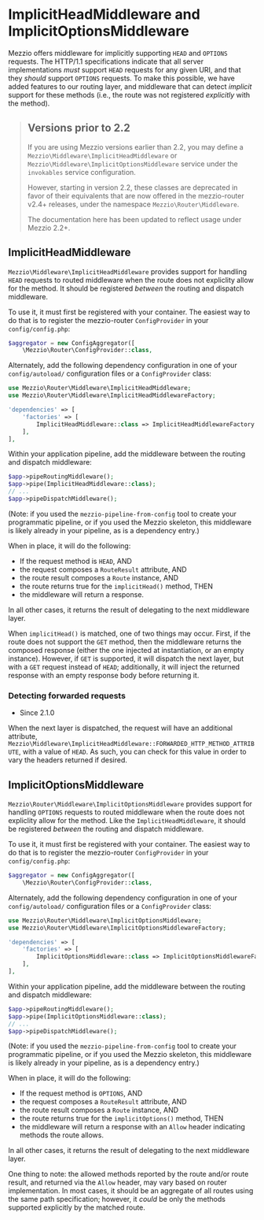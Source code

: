 # ImplicitHeadMiddleware and ImplicitOptionsMiddleware

Mezzio offers middleware for implicitly supporting `HEAD` and `OPTIONS`
requests. The HTTP/1.1 specifications indicate that all server implementations
_must_ support `HEAD` requests for any given URI, and that they _should_ support
`OPTIONS` requests. To make this possible, we have added features to our routing
layer, and middleware that can detect _implicit_  support for these methods
(i.e., the route was not registered _explicitly_ with the method).

> ## Versions prior to 2.2
>
> If you are using Mezzio versions earlier than 2.2, you may define a
> `Mezzio\Middleware\ImplicitHeadMiddleware` or
> `Mezzio\Middleware\ImplicitOptionsMiddleware` service under the
> `invokables` service configuration.
> 
> However, starting in version 2.2, these classes are deprecated in favor of their
> equivalents that are now offered in the mezzio-router v2.4+ releases,
> under the namespace `Mezzio\Router\Middleware`.
> 
> The documentation here has been updated to reflect usage under Mezzio 2.2+.

## ImplicitHeadMiddleware

`Mezzio\Middleware\ImplicitHeadMiddleware` provides support for
handling `HEAD` requests to routed middleware when the route does not expliclity
allow for the method. It should be registered _between_ the routing and dispatch
middleware.

To use it, it must first be registered with your container. The easiest way to
do that is to register the mezzio-router `ConfigProvider` in your
`config/config.php`:

```php
$aggregator = new ConfigAggregator([
    \Mezzio\Router\ConfigProvider::class,
```

Alternately, add the following dependency configuration in one of your
`config/autoload/` configuration files or a `ConfigProvider` class:

```php
use Mezzio\Router\Middleware\ImplicitHeadMiddleware;
use Mezzio\Router\Middleware\ImplicitHeadMiddlewareFactory;

'dependencies' => [
    'factories' => [
        ImplicitHeadMiddleware::class => ImplicitHeadMiddlewareFactory::class,
    ],
],
```

Within your application pipeline, add the middleware between the routing and
dispatch middleware:

```php
$app->pipeRoutingMiddleware();
$app->pipe(ImplicitHeadMiddleware::class);
// ...
$app->pipeDispatchMiddleware();
```

(Note: if you used the `mezzio-pipeline-from-config` tool to create your
programmatic pipeline, or if you used the Mezzio skeleton, this middleware
is likely already in your pipeline, as is a dependency entry.)

When in place, it will do the following:

- If the request method is `HEAD`, AND
- the request composes a `RouteResult` attribute, AND
- the route result composes a `Route` instance, AND
- the route returns true for the `implicitHead()` method, THEN
- the middleware will return a response.

In all other cases, it returns the result of delegating to the next middleware
layer.

When `implicitHead()` is matched, one of two things may occur. First, if the
route does not support the `GET` method, then the middleware returns the
composed response (either the one injected at instantiation, or an empty
instance). However, if `GET` is supported, it will dispatch the next layer, but
with a `GET` request instead of `HEAD`; additionally, it will inject the
returned response with an empty response body before returning it.

### Detecting forwarded requests

- Since 2.1.0

When the next layer is dispatched, the request will have an additional
attribute, `Mezzio\Middleware\ImplicitHeadMiddleware::FORWARDED_HTTP_METHOD_ATTRIBUTE`,
with a value of `HEAD`. As such, you can check for this value in order to vary
the headers returned if desired.

## ImplicitOptionsMiddleware

`Mezzio\Router\Middleware\ImplicitOptionsMiddleware` provides support for
handling `OPTIONS` requests to routed middleware when the route does not
expliclity allow for the method. Like the `ImplicitHeadMiddleware`, it should be
registered _between_ the routing and dispatch middleware.

To use it, it must first be registered with your container. The easiest way to
do that is to register the mezzio-router `ConfigProvider` in your
`config/config.php`:

```php
$aggregator = new ConfigAggregator([
    \Mezzio\Router\ConfigProvider::class,
```

Alternately, add the following dependency configuration in one of your
`config/autoload/` configuration files or a `ConfigProvider` class:

```php
use Mezzio\Router\Middleware\ImplicitOptionsMiddleware;
use Mezzio\Router\Middleware\ImplicitOptionsMiddlewareFactory;

'dependencies' => [
    'factories' => [
        ImplicitOptionsMiddleware::class => ImplicitOptionsMiddlewareFactory::class,
    ],
],
```

Within your application pipeline, add the middleware between the routing and
dispatch middleware:

```php
$app->pipeRoutingMiddleware();
$app->pipe(ImplicitOptionsMiddleware::class);
// ...
$app->pipeDispatchMiddleware();
```

(Note: if you used the `mezzio-pipeline-from-config` tool to create your
programmatic pipeline, or if you used the Mezzio skeleton, this middleware
is likely already in your pipeline, as is a dependency entry.)

When in place, it will do the following:

- If the request method is `OPTIONS`, AND
- the request composes a `RouteResult` attribute, AND
- the route result composes a `Route` instance, AND
- the route returns true for the `implicitOptions()` method, THEN
- the middleware will return a response with an `Allow` header indicating
  methods the route allows.

In all other cases, it returns the result of delegating to the next middleware
layer.

One thing to note: the allowed methods reported by the route and/or route
result, and returned via the `Allow` header,  may vary based on router
implementation. In most cases, it should be an aggregate of all routes using the
same path specification; however, it *could* be only the methods supported
explicitly by the matched route.
